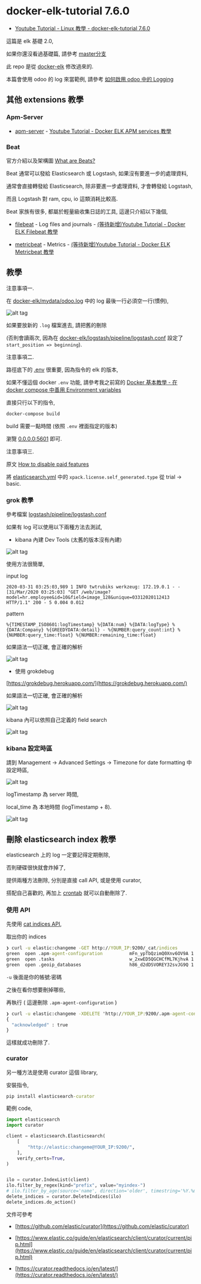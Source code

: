 # docker-elk-tutorial 7.6.0

* [Youtube Tutorial - Linux 教學 - docker-elk-tutorial 7.6.0](https://youtu.be/iWFasUQ1tNQ)

這篇是 elk 基礎 2.0,

如果你還沒看過基礎篇, 請參考 [master分支](https://github.com/twtrubiks/docker-elk-tutorial/tree/master)

此 repo 是從 [docker-elk](https://github.com/deviantony/docker-elk) 修改過來的.

本篇會使用 odoo 的 log 來當範例, 請參考 [如何啟用 odoo 中的 Logging](https://github.com/twtrubiks/odoo-docker-tutorial#%E5%A6%82%E4%BD%95%E5%95%9F%E7%94%A8-odoo-%E4%B8%AD%E7%9A%84-logging)

## 其他 extensions 教學

### Apm-Server

* [apm-server](https://github.com/twtrubiks/docker-elk-tutorial/tree/elk-7.6.0/docker-elk/apm-server) - [Youtube Tutorial - Docker ELK APM services 教學](https://youtu.be/j_iNhl1Cp_Y)

### Beat

官方介紹以及架構圖 [What are Beats?](https://www.elastic.co/guide/en/beats/libbeat/8.1/beats-reference.html)

Beat 通常可以發給 Elasticsearch 或 Logstash, 如果沒有要進一步的處理資料,

通常會直接轉發給 Elasticsearch, 除非要進一步處理資料, 才會轉發給 Logstash,

而且 Logstash 對 ram, cpu, io 這類消耗比較高.

Beat 家族有很多, 都屬於輕量級收集日誌的工具, 這邊只介紹以下幾個,

* [filebeat](https://github.com/twtrubiks/docker-elk-tutorial/tree/elk-7.6.0/docker-elk/filebeat) - Log files and journals - [(等待新增)Youtube Tutorial - Docker ELK Filebeat 教學]()

* [metricbeat](https://github.com/twtrubiks/docker-elk-tutorial/tree/elk-7.6.0/docker-elk/metricbeat) - Metrics - [(等待新增)Youtube Tutorial - Docker ELK Metricbeat 教學]()

## 教學

注意事項一.

在 [docker-elk/mydata/odoo.log](https://github.com/twtrubiks/docker-elk-tutorial/blob/elk-7.6.0/docker-elk/mydata/odoo.log) 中的 log 最後一行必須空一行(慣例),

![alt tag](https://i.imgur.com/FPK1ue5.png)

如果要放新的 `.log` 檔案進去, 請把舊的刪除

(否則會讀兩次, 因為在 [docker-elk/logstash/pipeline/logstash.conf]() 設定了 `start_position => beginning`).

注意事項二.

路徑底下的 [.env](https://github.com/twtrubiks/docker-elk-tutorial/blob/elk-7.6.0/docker-elk/.env) 很重要, 因為指令的 elk 的版本,

如果不懂這個 docker `.env` 功能, 請參考我之前寫的 [Docker 基本教學 - 在 docker compose 中善用 Environment variables](https://github.com/twtrubiks/docker-tutorial/tree/master/docker-env-tutorial)

直接只行以下的指令,

```cmd
docker-compose build
```

build 需要一點時間 (依照 `.env` 裡面指定的版本)

瀏覽 [0.0.0.0:5601](0.0.0.0:5601) 即可.

注意事項三.

原文 [How to disable paid features](https://github.com/deviantony/docker-elk#how-to-disable-paid-features)

將 [elasticsearch.yml](docker-elk/elasticsearch/config/elasticsearch.yml) 中的 `xpack.license.self_generated.type` 從 trial -> basic.

### grok 教學

參考檔案 [logstash/pipeline/logstash.conf](https://github.com/twtrubiks/docker-elk-tutorial/blob/elk-7.6.0/docker-elk/logstash/pipeline/logstash.conf)

如果有 log 可以使用以下兩種方法去測試,

* kibana 內建 Dev Tools (太舊的版本沒有內建)

![alt tag](https://i.imgur.com/lYbpg15.png)

使用方法很簡單,

input log

```log
2020-03-31 03:25:03,989 1 INFO twtrubiks werkzeug: 172.19.0.1 - - [31/Mar/2020 03:25:03] "GET /web/image?model=hr.employee&id=10&field=image_128&unique=03312020112413 HTTP/1.1" 200 - 5 0.004 0.012
```

pattern

```text
%{TIMESTAMP_ISO8601:logTimestamp} %{DATA:num} %{DATA:logType} %{DATA:Company} %{GREEDYDATA:detail} - %{NUMBER:query_count:int} %{NUMBER:query_time:float} %{NUMBER:remaining_time:float}
```

如果語法一切正確, 會正確的解析

![alt tag](https://i.imgur.com/mdJGqaA.png)

* 使用 grokdebug

[https://grokdebug.herokuapp.com/](https://grokdebug.herokuapp.com/)

如果語法一切正確, 會正確的解析

![alt tag](https://i.imgur.com/Ue8qDB1.png)

kibana 內可以依照自己定義的 field search

![alt tag](https://i.imgur.com/rWRzllV.png)

### kibana 設定時區

請到 Management -> Advanced Settings -> Timezone for date formatting 中設定時區,

![alt tag](https://i.imgur.com/k8UMh7c.png)

logTimestamp 為 server 時間,

local_time 為 本地時間 (logTimestamp + 8).

![alt tag](https://i.imgur.com/Lvu5y4r.png)

## 刪除 elasticsearch index 教學

elasticsearch 上的 log 一定要記得定期刪除,

否則硬碟很快就會炸掉了,

提供兩種方法刪除, 分別是直接 call API, 或是使用 curator,

搭配自己喜歡的, 再加上 [crontab](https://github.com/twtrubiks/linux-note/tree/master/crontab-tutorual) 就可以自動刪除了.

### 使用 API

先使用 [cat indices API](https://www.elastic.co/guide/en/elasticsearch/reference/current/cat-indices.html),

取出你的 indices

```cmd
❯ curl -u elastic:changeme -GET http://YOUR_IP:9200/_cat/indices
green  open .apm-agent-configuration          mFn_ypTbQzimQ0Xnv6OV9A 1 0        0      0    226b    226b
green  open .tasks                            w_2xwED5QGCHCfML7KjhvA 1 0        5      0  28.1kb  28.1kb
green  open .geoip_databases                  h86_d2dDSVOREY32svJG9Q 1 0       41     41  38.8mb  38.8mb
```

`-u` 後面是你的帳號:密碼

之後在看你想要刪掉哪些,

再執行 ( 這邊刪除 `.apm-agent-configuration` )

```cmd
❯ curl -u elastic:changeme -XDELETE 'http://YOUR_IP:9200/.apm-agent-configuration*?pretty'
{
  "acknowledged" : true
}
```

這樣就成功刪除了.

### curator

另一種方法是使用 curator 這個 library,

安裝指令,

```cmd
pip install elasticsearch-curator
```

範例 code,

```python
import elasticsearch
import curator

client = elasticsearch.Elasticsearch(
    [
        "http://elastic:changeme@YOUR_IP:9200/",
    ],
    verify_certs=True,
)


ilo = curator.IndexList(client)
ilo.filter_by_regex(kind="prefix", value="myindex-")
# ilo.filter_by_age(source='name', direction='older', timestring='%Y.%m.%d', unit='days', unit_count=30)
delete_indices = curator.DeleteIndices(ilo)
delete_indices.do_action()
```

文件可參考

* [https://github.com/elastic/curator](https://github.com/elastic/curator)

* [https://www.elastic.co/guide/en/elasticsearch/client/curator/current/pip.html](https://www.elastic.co/guide/en/elasticsearch/client/curator/current/pip.html)

* [https://curator.readthedocs.io/en/latest/](https://curator.readthedocs.io/en/latest/)
